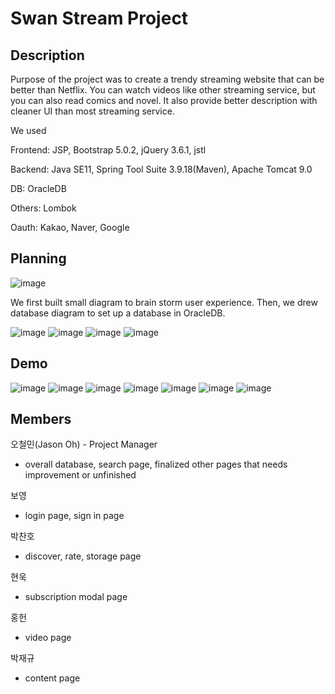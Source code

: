 # Swan Stream Project

## Description

Purpose of the project was to create a trendy streaming website that can be better than Netflix. You can watch videos like other streaming service, but you can also read comics and novel. It also provide better description with cleaner UI than most streaming service.

We used 

Frontend: JSP, Bootstrap 5.0.2, jQuery 3.6.1, jstl 

Backend: Java SE11, Spring Tool Suite 3.9.18(Maven), Apache Tomcat 9.0

DB: OracleDB

Others: Lombok

Oauth: Kakao, Naver, Google


## Planning
![image](https://user-images.githubusercontent.com/92873161/232090548-d91da1e6-b2b0-4eb0-b895-e321350210b8.png)

We first built small diagram to brain storm user experience. Then, we drew database diagram to set up a database in OracleDB.

![image](https://user-images.githubusercontent.com/92873161/232095337-c703c7ab-15db-4441-9ce9-e0cbb75834a9.png)
![image](https://user-images.githubusercontent.com/92873161/232095452-2566ad73-56d2-4513-9087-2565b653a147.png)
![image](https://user-images.githubusercontent.com/92873161/232095475-cdd38060-f931-45f0-93d8-cbd79dd53705.png)
![image](https://user-images.githubusercontent.com/92873161/232095503-9f4f46a3-df1a-44d4-ab6c-4b50ebad3766.png)

## Demo
![image](https://user-images.githubusercontent.com/92873161/232096457-5e3642d7-7758-4171-a36f-282996189cc0.png)
![image](https://user-images.githubusercontent.com/92873161/232096496-6fa9c87d-151d-47c3-9b13-1db741b12c73.png)
![image](https://user-images.githubusercontent.com/92873161/232096530-c66fbf44-5c00-4994-ada3-3d10bdc77750.png)
![image](https://user-images.githubusercontent.com/92873161/232096555-63b66d71-a17e-4cc7-b61e-11884361ad6f.png)
![image](https://user-images.githubusercontent.com/92873161/232096579-aae76fc5-a56f-462b-9358-30733134efa7.png)
![image](https://user-images.githubusercontent.com/92873161/232096603-2e346e51-5622-42ae-b7ed-4159e49b3b12.png)
![image](https://user-images.githubusercontent.com/92873161/232096625-f316ef1b-be15-4012-937d-8e93a8bab126.png)



## Members

오철민(Jason Oh) - Project Manager
- overall database, search page, finalized other pages that needs improvement or unfinished

보영 
- login page, sign in page

박찬호
- discover, rate, storage page

현욱
- subscription modal page

홍헌
- video page

박재규
- content page
